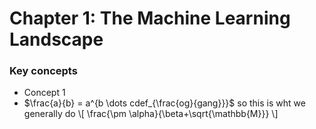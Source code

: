 # Chapter 1: The Machine Learning Landscape 

### Key concepts

- Concept 1
- $\frac{a}{b} = a^{b \dots cdef_{\frac{og}{gang}}}$ so this is wht we generally do 
\\[ 
    \frac{\pm \alpha}{\beta+\sqrt{\mathbb{M}}}
 \\]